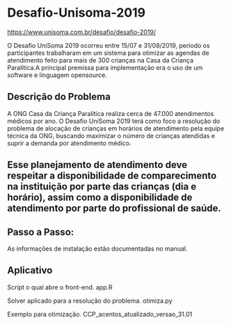 # Desafio-Unisoma-2019
https://www.unisoma.com.br/desafio/desafio-2019/

O Desafio UniSoma 2019 ocorreu entre 15/07 e 31/08/2019, período os participantes trabalharam em um sistema para otimizar as agendas de atendimento feito para mais de 300 crianças na Casa da Criança Paralítica.A principal premissa para implementação era o uso de um software e linguagem opensource.

## Descrição do Problema
A ONG Casa da Criança Paralítica realiza cerca de 47.000 atendimentos médicos por ano. O Desafio UniSoma 2019 terá como foco a resolução do problema de alocação de crianças em horários de atendimento pela equipe técnica da ONG, buscando maximizar o número de crianças atendidas e suprir a demanda por atendimento médico.

Esse planejamento de atendimento deve respeitar a disponibilidade de comparecimento na instituição por parte das crianças (dia e horário), assim como a disponibilidade de atendimento por parte do profissional de saúde.
-----------------------------------------------------------------------------------------------------------------------------------------------------------------------------------

## Passo a Passo:
As informações de instalação estão documentadas no manual.

## Aplicativo
  Script o qual abre o front-end.
      app.R
  
  Solver aplicado para a resolução do problema.
      otimiza.py
  
  Exemplo para otimização.
      CCP_acentos_atualizado_versao_31.01
